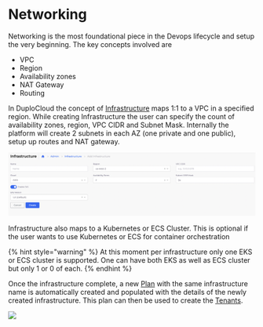 # Networking

Networking is the most foundational piece in the Devops lifecycle and setup the very beginning. The key concepts involved are

* VPC
* Region
* Availability zones
* NAT Gateway
* Routing

In DuploCloud the concept of [Infrastructure](../../getting-started/application-focussed-interface/infrastructure.md) maps 1:1 to a VPC in a specified region. While creating Infrastructure the user can specify the count of availability zones, region, VPC CIDR and Subnet Mask. Internally the platform will create 2 subnets in each AZ (one private and one public), setup up routes and NAT gateway.&#x20;

![](<../../.gitbook/assets/image (16).png>)

Infrastructure also maps to a Kubernetes or ECS Cluster. This is optional if the user wants to use Kubernetes or ECS for container orchestration

{% hint style="warning" %}
At this moment per infrastructure only one EKS or ECS cluster is supported. One can have both EKS as well as ECS cluster but only 1 or 0 of each.&#x20;
{% endhint %}



Once the infrastructure complete, a new [Plan](../../getting-started/application-focussed-interface/plan.md) with the same infrastructure name is automatically created and populated with the details of the newly created infrastructure. This plan can then be used to create the [Tenants](../../getting-started/application-focussed-interface/tenant.md).

![](https://duplocloud.com/wp-content/uploads/2021/11/infra-plan.png)
